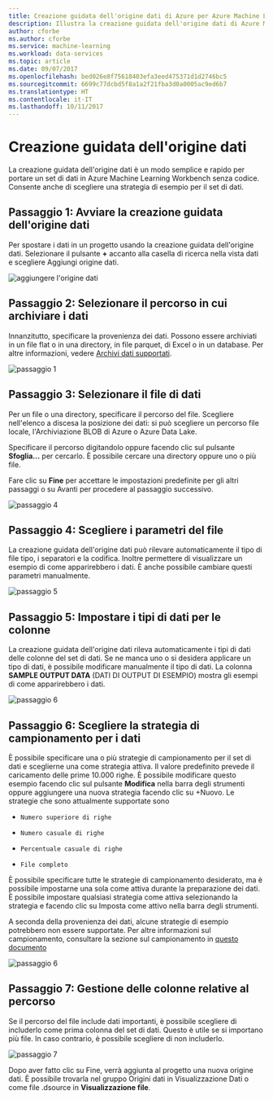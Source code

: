```yaml
---
title: Creazione guidata dell'origine dati di Azure per Azure Machine Learning | Microsoft Docs
description: Illustra la creazione guidata dell'origine dati di Azure Machine Learning Workbench
author: cforbe
ms.author: cforbe
ms.service: machine-learning
ms.workload: data-services
ms.topic: article
ms.date: 09/07/2017
ms.openlocfilehash: bed026e8f75618403efa3eed475371d1d2746bc5
ms.sourcegitcommit: 6699c77dcbd5f8a1a2f21fba3d0a0005ac9ed6b7
ms.translationtype: HT
ms.contentlocale: it-IT
ms.lasthandoff: 10/11/2017
---
```

# <a name="data-source-wizard"></a>Creazione guidata dell'origine dati #

La creazione guidata dell'origine dati è un modo semplice e rapido per portare un set di dati in Azure Machine Learning Workbench senza codice. Consente anche di scegliere una strategia di esempio per il set di dati. 

## <a name="step-1-trigger-the-data-source-wizard"></a>Passaggio 1: Avviare la creazione guidata dell'origine dati ## 

Per spostare i dati in un progetto usando la creazione guidata dell'origine dati. Selezionare il pulsante **+** accanto alla casella di ricerca nella vista dati e scegliere Aggiungi origine dati. 

![aggiungere l'origine dati](media/data-source-wizard/add-data-source.png)

## <a name="step-2-select-where-data-is-stored"></a>Passaggio 2: Selezionare il percorso in cui archiviare i dati ##
Innanzitutto, specificare la provenienza dei dati. Possono essere archiviati in un file flat o in una directory, in file parquet, di Excel o in un database. Per altre informazioni, vedere [Archivi dati supportati](data-prep-appendix2-supported-data-sources.md).

![passaggio 1](media/data-source-wizard/step1.png)

## <a name="step-3-select-data-file"></a>Passaggio 3: Selezionare il file di dati ##
Per un file o una directory, specificare il percorso del file. Scegliere nell'elenco a discesa la posizione dei dati: si può scegliere un percorso file locale, l'Archiviazione BLOB di Azure o Azure Data Lake. 

Specificare il percorso digitandolo oppure facendo clic sul pulsante **Sfoglia...** per cercarlo. È possibile cercare una directory oppure uno o più file.

Fare clic su **Fine** per accettare le impostazioni predefinite per gli altri passaggi o su Avanti per procedere al passaggio successivo.


![passaggio 4](media/data-source-wizard/step2.png)

## <a name="step-4-choose-file-parameters"></a>Passaggio 4: Scegliere i parametri del file ##

La creazione guidata dell'origine dati può rilevare automaticamente il tipo di file tipo, i separatori e la codifica. Inoltre permettere di visualizzare un esempio di come apparirebbero i dati. È anche possibile cambiare questi parametri manualmente. 

![passaggio 5](media/data-source-wizard/step3.png)

## <a name="step-5-set-data-types-for-columns"></a>Passaggio 5: Impostare i tipi di dati per le colonne ##

La creazione guidata dell'origine dati rileva automaticamente i tipi di dati delle colonne del set di dati. Se ne manca uno o si desidera applicare un tipo di dati, è possibile modificare manualmente il tipo di dati. La colonna **SAMPLE OUTPUT DATA** (DATI DI OUTPUT DI ESEMPIO) mostra gli esempi di come apparirebbero i dati.

![passaggio 6](media/data-source-wizard/step4.png)

## <a name="step-6-choose-sampling-strategy-for-data"></a>Passaggio 6: Scegliere la strategia di campionamento per i dati ##

È possibile specificare una o più strategie di campionamento per il set di dati e sceglierne una come strategia attiva. Il valore predefinito prevede il caricamento delle prime 10.000 righe. È possibile modificare questo esempio facendo clic sul pulsante **Modifica** nella barra degli strumenti oppure aggiungere una nuova strategia facendo clic su +Nuovo. Le strategie che sono attualmente supportate sono

-     Numero superiore di righe
-     Numero casuale di righe
-     Percentuale casuale di righe
-     File completo

È possibile specificare tutte le strategie di campionamento desiderato, ma è possibile impostarne una sola come attiva durante la preparazione dei dati. È possibile impostare qualsiasi strategia come attiva selezionando la strategia e facendo clic su Imposta come attivo nella barra degli strumenti.

A seconda della provenienza dei dati, alcune strategie di esempio potrebbero non essere supportate. Per altre informazioni sul campionamento, consultare la sezione sul campionamento in [questo documento](data-prep-user-guide.md) 

![passaggio 6](media/data-source-wizard/step5.png)

## <a name="step-7-path-column-handling"></a>Passaggio 7: Gestione delle colonne relative al percorso ##

Se il percorso del file include dati importanti, è possibile scegliere di includerlo come prima colonna del set di dati. Questo è utile se si importano più file. In caso contrario, è possibile scegliere di non includerlo.

![passaggio 7](media/data-source-wizard/step6.png)

Dopo aver fatto clic su Fine, verrà aggiunta al progetto una nuova origine dati. È possibile trovarla nel gruppo Origini dati in Visualizzazione Dati o come file .dsource in **Visualizzazione file**.

